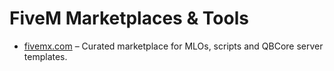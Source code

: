 # FiveM Marketplaces & Tools

- [fivemx.com](https://fivemx.com/) – Curated marketplace for MLOs, scripts and QBCore server templates.
